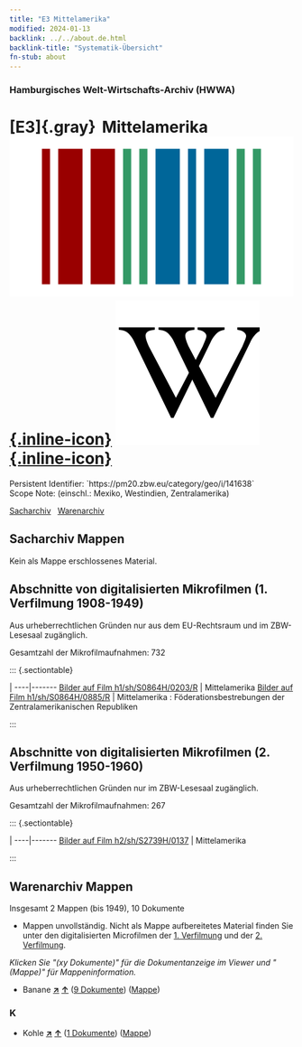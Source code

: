 ```yaml
---
title: "E3 Mittelamerika"
modified: 2024-01-13
backlink: ../../about.de.html
backlink-title: "Systematik-Übersicht"
fn-stub: about
---
```


### Hamburgisches Welt-Wirtschafts-Archiv (HWWA)

# [E3]{.gray}&#8201; Mittelamerika &#160; [![Wikidata](/images/Wikidata-logo.svg "Wikidata"){.inline-icon}](http://www.wikidata.org/entity/Q29876) [![Wikipedia](/images/Wikipedia-W.svg "Wikipedia"){.inline-icon}](https://de.wikipedia.org/wiki/Mittelamerika)

<div class="hint">Persistent Identifier: `https://pm20.zbw.eu/category/geo/i/141638`</div>

<div class="hint">
Scope Note: (einschl.: Mexiko, Westindien, Zentralamerika)
</div>


[Sacharchiv](#sacharchiv-mappen) &#160; [Warenarchiv](#warenarchiv-mappen)





## Sacharchiv Mappen








Kein als Mappe erschlossenes Material.



<a id="filmsections" />

## Abschnitte von digitalisierten Mikrofilmen (1. Verfilmung 1908-1949)

<p>Aus urheberrechtlichen Gründen nur aus dem EU-Rechtsraum und im ZBW-Lesesaal zugänglich.</p>


<p>Gesamtzahl der Mikrofilmaufnahmen: 732</p>





::: {.sectiontable}

 | 
----|-------
<a class="btn" href="https://pm20.zbw.eu/film/h1/sh/S0864H/0203/R" rel="nofollow">Bilder auf Film h1/sh/S0864H/0203/R</a> | Mittelamerika
<a class="btn" href="https://pm20.zbw.eu/film/h1/sh/S0864H/0885/R" rel="nofollow">Bilder auf Film h1/sh/S0864H/0885/R</a> | Mittelamerika : Föderationsbestrebungen der Zentralamerikanischen Republiken


:::




## Abschnitte von digitalisierten Mikrofilmen (2. Verfilmung 1950-1960)

<p>Aus urheberrechtlichen Gründen nur im ZBW-Lesesaal zugänglich.</p>


<p>Gesamtzahl der Mikrofilmaufnahmen: 267</p>





::: {.sectiontable}

 | 
----|-------
<a class="btn" href="https://pm20.zbw.eu/film/h2/sh/S2739H/0137" rel="nofollow">Bilder auf Film h2/sh/S2739H/0137</a> | Mittelamerika


:::














## Warenarchiv Mappen










Insgesamt 2 Mappen (bis 1949), 10 Dokumente
- Mappen unvollständig.  Nicht als Mappe aufbereitetes Material finden Sie
unter den digitalisierten Microfilmen der [1. Verfilmung](/film/h1_wa.de.html)
und der [2. Verfilmung](/film/h2_wa.de.html).

_Klicken Sie "(xy Dokumente)" für die Dokumentanzeige im Viewer und "(Mappe)" für Mappeninformation._



- Banane [**&nearr;**](../../../ware/i/142038/about.de.html "Banane (XXX in der ganzen Welt)") [**&uarr;**](../../../ware/about.de.html#PLW04-Bn "Warensystematik") (<a href="https://pm20.zbw.eu/iiifview/folder/wa/142038,141638" title="über: Banane : Mittelamerika" target="_blank">9 Dokumente</a>) ([Mappe](../../../../folder/wa/1420xx/142038/1416xx/141638/about.de.html))

### K

- Kohle [**&nearr;**](../../../ware/i/143120/about.de.html "Kohle (XXX in der ganzen Welt)") [**&uarr;**](../../../ware/about.de.html#PRB02.01 "Warensystematik") (<a href="https://pm20.zbw.eu/iiifview/folder/wa/143120,141638" title="über: Kohle : Mittelamerika" target="_blank">1 Dokumente</a>) ([Mappe](../../../../folder/wa/1431xx/143120/1416xx/141638/about.de.html))





